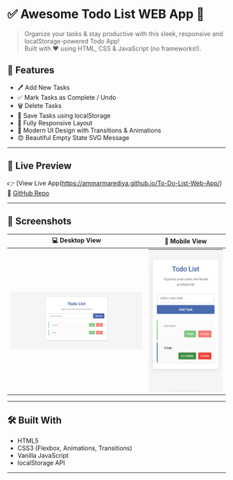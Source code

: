# ✅ Awesome Todo List WEB App 🚀

> Organize your tasks & stay productive with this sleek, responsive and localStorage-powered Todo App!  
> Built with ❤️ using HTML, CSS & JavaScript (no frameworks!).



## 🌟 Features

- 🖊️ Add New Tasks
- ✅ Mark Tasks as Complete / Undo
- 🗑️ Delete Tasks
- 💾 Save Tasks using localStorage
- 📱 Fully Responsive Layout
- 🎨 Modern UI Design with Transitions & Animations
- 😍 Beautiful Empty State SVG Message

---

## 🔗 Live Preview

👉 [View Live App(https://ammarmarediya.github.io/To-Do-List-Web-App/)  
🔗 [GitHub Repo](https://github.com/AmmarMarediya/To-Do-List-Web-App.git)

---

## 📸 Screenshots

| 💻 Desktop View | 📱 Mobile View |
|----------------|----------------|
| ![Desktop](ScreenShots/desktop.png) | ![Mobile](ScreenShots/mobile.jpg) |

---

## 🛠️ Built With

- HTML5  
- CSS3 (Flexbox, Animations, Transitions)  
- Vanilla JavaScript  
- localStorage API  

---



